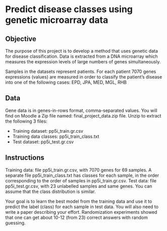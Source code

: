 # Predict disease classes using genetic microarray data

## Objective

The purpose of this project is to develop a method that uses genetic data for disease classification. Data is extracted from a DNA microarray which measures the expression levels of large numbers of genes simultaneously.

Samples in the datasets represent patients. For each patient 7070 genes expressions (values) are measured in order to classify the patient’s disease into one of the following cases: EPD, JPA, MED, MGL, RHB

## Data

Gene data is in genes-in-rows format, comma-separated values. You will find on Moodle a Zip file named: final_project_data.zip file. Unzip to extract the following 3 files:

* Training dataset: pp5i_train.gr.csv
* Training data classes: pp5i_train_class.txt
* Test dataset: pp5i_test.gr.csv

## Instructions

Training data: file pp5i_train.gr.csv, with 7070 genes for 69 samples. A separate file pp5i_train_class.txt has classes for each sample, in the order corresponding to the order of samples in pp5i_train.gr.csv.
Test data: file pp5i_test.gr.csv, with 23 unlabelled samples and same genes. You can assume that the class distribution is similar.

Your goal is to learn the best model from the training data and use it to predict the label (class) for each sample in test data. You will also need to write a paper describing your effort.
Randomization experiments showed that one can get about 10-12 (from 23) correct answers with random guessing.

